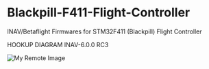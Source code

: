 # Blackpill-F411-Flight-Controller
INAV/Betaflight Firmwares for STM32F411 (Blackpill) Flight Controller

HOOKUP DIAGRAM INAV-6.0.0 RC3

![My Remote Image](https://github.com/EonClaw/DIY-Flight-Controller-STM32F411CEU6/blob/main/images/blackpill-fc-pinout-LARGE-rev2-QUADa.png?dl=0)
